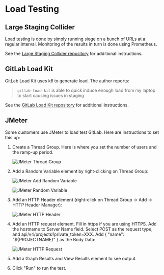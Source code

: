 # Load Testing

## Large Staging Collider

Load testing is done by simply running siege
on a bunch of URLs at a regular interval. Monitoring of the results in turn is
done using Prometheus.

See the [Large Staging Collider repository](https://gitlab.com/gitlab-com/large-staging-collider/) for additional
instructions.

## GitLab Load Kit

GitLab Load Kit uses k6 to generate load.
The author reports:
> `gitlab-load-kit` is able to quick induce enough load from my laptop to start causing issues in staging

See the [GitLab Load Kit repository](https://gitlab.com/andrewn/gitlab-load-kit/) for additional instructions.

## JMeter

Some customers use JMeter to load test GitLab. Here are instructions to set this up:

1. Create a Thread Group. Here is where you set the number of users and the ramp-up period.

    ![JMeter Thread Group](img/jmeter_thread_group.png)

2. Add a Random Variable element by right-clicking on Thread Group:

    ![JMeter Add Random Variable](img/jmeter_add_random_variable.png)

    ![JMeter Random Variable](img/jmeter_random_variable_page.png)

3. Add an HTTP Header element (right-click on Thread Group -> Add -> HTTP Header Manager):

    ![JMeter HTTP Header](img/jmeter_http_header_manager.png)

4. Add an HTTP request element. Fill in https if you are using HTTPS. Add the
hostname to Server Name field. Select POST as the request type, and
api/v4/projects?private_token=XXX. Add { "name": "${PROJECTNAME}" } as the
Body Data:

    ![JMeter HTTP Request](img/jmeter_http_request.png)

5. Add a Graph Results and View Results element to see output.

6. Click "Run" to run the test.

